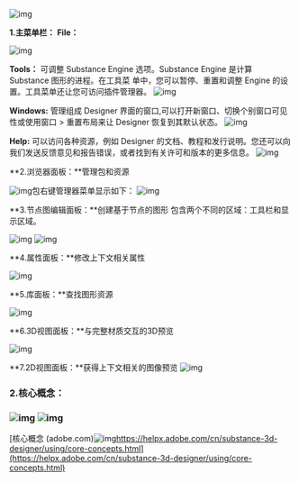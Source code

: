 ![img](./assets/07ed7fd2071c4ca2827f8747ee561506.png)

**1.主菜单栏：**
  **File：**

![img](./assets/19fb4db5a6064f76872a3f85bcbb0ae9.png)

**Tools：**
可调整 Substance Engine 选项。Substance Engine 是计算 Substance 图形的进程。在工具菜 单中，您可以暂停、重置和调整 Engine 的设置。工具菜单还让您可访问插件管理器。
![img](./assets/9737342f40ea43e4a36a5c6488e13a86.png)

**Windows:**
管理组成 Designer 界面的窗口,可以打开新窗口、切换个别窗口可见性或使用窗口 > 重置布局来让 Designer 恢复到其默认状态。
![img](./assets/013bc23484e040de8cd487d273329314.png)

**Help:**
可以访问各种资源，例如 Designer 的文档、教程和发行说明。您还可以向我们发送反馈意见和报告错误，或者找到有关许可和版本的更多信息。
![img](./assets/13127187f34d4e0485ddd7932acc00d4.png)

**2.浏览器面板：**管理包和资源

![img](./assets/49051f1b7b1845b8a298a5632d83f119.png)包右键管理器菜单显示如下：
![img](./assets/67335f1d82bc476f99f13401265131b9.png)

**3.节点图编辑面板：**创建基于节点的图形
包含两个不同的区域：工具栏和显示区域。

![img](./assets/a291418bb0814c77aafef3846690de6a.png)
![img](./assets/1c38082b51194d00a9efd60d4ef99392.png)

**4.属性面板：**修改上下文相关属性

![img](./assets/0eac60e8bf744efcbe06f50c572209aa.png)

**5.库面板：**查找图形资源

![img](./assets/797b7d5756d34c96a1751db4e2295ad2.png)

**6.3D视图面板：**与完整材质交互的3D预览

![img](./assets/c46338d60bc14fb1a6d59942ef5ad1a2.png)

**7.2D视图面板：**获得上下文相关的图像预览
![img](./assets/abde440a5f19420d91142843ff9178a5.png)

### 2.核心概念：

###  ![img](./assets/41c154b5807e4a979076da73fd0985b8.png) ![img](./assets/172415689c4f4fad9181c26dcc60cc14.png)

[核心概念 (adobe.com)![img](./assets/icon-default.png)https://helpx.adobe.com/cn/substance-3d-designer/using/core-concepts.html](https://helpx.adobe.com/cn/substance-3d-designer/using/core-concepts.html)